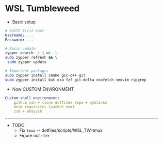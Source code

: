 # WSL Tumbleweed

- Basic setup

```yaml
# YaST2 first boot
Username: ...
Password: ...
```
```bash
# Basic update
zypper search -i | wc -l
sudo zypper refresh && \
 sudo zypper update

# Important packages
sudo zypper install cmake gcc-c++ git
sudo zypper install bat exa fzf git-delta neofetch neovim ripgrep
```

- Now CUSTOM ENVIRONMENT


```yaml
Custom shell environment:
    github ssh + clone dotfiles repo + symlinks
    nvim requisites (packer nvm)
    zsh + ohmyzsh
```


---

- TODO
  - Fix `tmux` -- dotfiles/scripts/WSL_TW-tmux
  - Figure out `tldr`